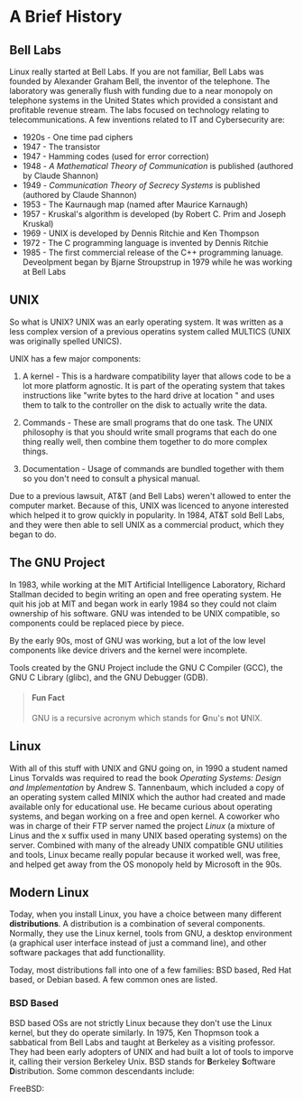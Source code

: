# A Brief History

## Bell Labs
Linux really started at Bell Labs. If you are not familiar, Bell Labs was founded by Alexander Graham Bell, the inventor of the telephone. The laboratory was generally flush with funding due to a near monopoly on telephone systems in the United States which provided a consistant and profitable revenue stream. The labs focused on technology relating to telecommunications. A few inventions related to IT and Cybersecurity are:

* 1920s - One time pad ciphers
* 1947 - The transistor
* 1947 - Hamming codes (used for error correction)
* 1948 - *A Mathematical Theory of Communication* is published (authored by Claude Shannon)
* 1949 - *Communication Theory of Secrecy Systems* is published (authored by Claude Shannon)
* 1953 - The Kaurnaugh map (named after Maurice Karnaugh)
* 1957 - Kruskal's algorithm is developed (by Robert C. Prim and Joseph Kruskal)
* 1969 - UNIX is developed by Dennis Ritchie and Ken Thompson
* 1972 - The C programming language is invented by Dennis Ritchie
* 1985 - The first commercial release of the C++ programming lanuage. Deveolpment began by Bjarne Stroupstrup in 1979 while he was working at Bell Labs

## UNIX
So what is UNIX? UNIX was an early operating system. It was written as a less complex version of a previous operatins system called MULTICS (UNIX was originally spelled UNICS). 

UNIX has a few major components:
1. A kernel - This is a hardware compatibility layer that allows code to be a lot more platform agnostic. It is part of the operating system that takes instructions like "write <number> bytes to the hard drive at location <location>" and uses them to talk to the controller on the disk to actually write the data.

2. Commands - These are small programs that do one task. The UNIX philosophy is that you should write small programs that each do one thing really well, then combine them together to do more complex things.

3. Documentation - Usage of commands are bundled together with them so you don't need to consult a physical manual.

Due to a previous lawsuit, AT&T (and Bell Labs) weren't allowed to enter the computer market. Because of this, UNIX was licenced to anyone interested which helped it to grow quickly in popularity. In 1984, AT&T sold Bell Labs, and they were then able to sell UNIX as a commercial product, which they began to do.

## The GNU Project
In 1983, while working at the MIT Artificial Intelligence Laboratory, Richard Stallman decided to begin writing an open and free operating system. He quit his job at MIT and began work in early 1984 so they could not claim ownership of his software. GNU was intended to be UNIX compatible, so components could be replaced piece by piece. 

By the early 90s, most of GNU was working, but a lot of the low level components like device drivers and the kernel were incomplete.

Tools created by the GNU Project include the GNU C Compiler (GCC), the GNU C Library (glibc), and the GNU Debugger (GDB).

>#### **Fun Fact**
>GNU is a recursive acronym which stands for **G**nu's **n**ot **U**NIX.

## Linux
With all of this stuff with UNIX and GNU going on, in 1990 a student named Linus Torvalds was required to read the book *Operating Systems: Design and Implementation* by Andrew S. Tannenbaum, which included a copy of an operating system called MINIX which the author had created and made available only for educational use. He became curious about operating systems, and began working on a free and open kernel. A coworker who was in charge of their FTP server named the project *Linux* (a mixture of Linus and the x suffix used in many UNIX based operating systems) on the server. Combined with many of the already UNIX compatible GNU utilities and tools, Linux became really popular because it worked well, was free, and helped get away from the OS monopoly held by Microsoft in the 90s.

## Modern Linux
Today, when you install Linux, you have a choice between many different **distributions**. A distribution is a combination of several components. Normally, they use the Linux kernel, tools from GNU, a desktop environment (a graphical user interface instead of just a command line), and other software packages that add functionallity.

Today, most distributions fall into one of a few families: BSD based, Red Hat based, or Debian based. A few common ones are listed.

### BSD Based
BSD based OSs are not strictly Linux because they don't use the Linux kernel, but they do operate similarly. In 1975, Ken Thopmson took a sabbatical from Bell Labs and taught at Berkeley as a visiting professor. They had been early adopters of UNIX and had built a lot of tools to imporve it, calling their version Berkeley Unix. BSD stands for **B**erkeley **S**oftware **D**istribution. Some common descendants include:

FreeBSD:
